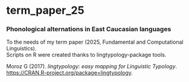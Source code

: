 # term_paper_25
### Phonological alternations in East Caucasian languages
To the needs of my term paper (2025, Fundamental and Computational Linguistics).  
Scripts on R were created thanks to lingtypology-package tools.

Moroz G (2017). _lingtypology: easy mapping for Linguistic Typology_.  
<https://CRAN.R-project.org/package=lingtypology>.
